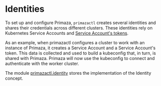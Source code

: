 # Identities

To set up and configure Primaza, `primazactl` creates several identities and shares their credentials across different clusters.
These identities rely on Kubernetes Service Accounts and [Service Account's tokens](https://kubernetes.io/docs/tasks/configure-pod-container/configure-service-account/#manually-create-a-long-lived-api-token-for-a-serviceaccount).

As an example, when primazactl configures a cluster to work with an instance of Primaza, it creates a Service Account and a Service Account's token.
This data is collected and used to build a kubeconfig that, in turn, is shared with Primaza.
Primaza will now use the kubeconfig to connect and authenticate with the worker cluster.

The module [primazactl.identity](../scripts/src/primazactl/identity/) stores the implementation of the Identity concept.
